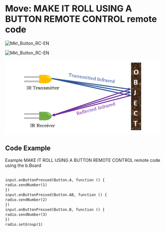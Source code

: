 # Move:  MAKE IT ROLL USING A BUTTON REMOTE CONTROL remote code

![Mkt_Button_RC-EN](https://github.com/Brilliant-Labs/bboard-tutorials-cards/blob/master/5_Move/Move4/Mkt_Button_RC-EN.png?raw=true "Mkt_Button_RC-EN")

![Mkt_Button_RC-EN](https://github.com/Brilliant-Labs/bboard-tutorials-v3/blob/master/bboard-tutorials-cards/5_Move/Move4/Mkt_Button_RC-EN.png?raw=true "Mkt_Button_RC-EN")

![Magic](https://github.com/Brilliant-Labs/bboard-tutorials-v3/blob/master/ir-distance/IRpic.png?raw=true "A magician's assistant")

## Code Example

Example MAKE IT ROLL USING A BUTTON REMOTE CONTROL remote code using the b.Board

```blocks

input.onButtonPressed(Button.A, function () {
radio.sendNumber(1)
})
input.onButtonPressed(Button.AB, function () {
radio.sendNumber(2)
})
input.onButtonPressed(Button.B, function () {
radio.sendNumber(3)
})
radio.setGroup(1)

```